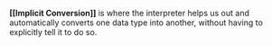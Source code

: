 **[[Implicit Conversion]]** is where the interpreter helps us out and automatically converts one data type into another, without having to explicitly tell it to do so.